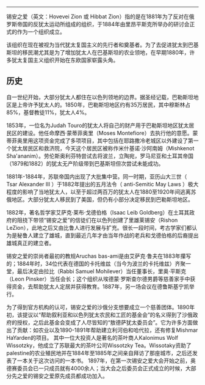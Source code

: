 -----

锡安之爱（英文：Hovevei Zion 或 Hibbat Zion）指的是在1881年为了反对在俄罗斯帝国的反犹太运动所组成的组织，于1884年由里昂平斯克所举办的研讨会正式的作为一个组织成立。

该组织在现在被视为当代犹太复国主义的先行者和奠基者。为了去促进犹太到巴基斯坦的移民潮尤其是为了增加犹太人在巴基斯坦的农业领地，在早期1880年，许多犹太复国主义组织开始在东欧国家崭露头角。

## 历史

自一世纪开始，大部分犹太人都住在以色列领地的边界。据圣经记载，巴勒斯坦地区是上帝许予犹太人的。1850年，巴勒斯坦地区约有35万居民，其中穆斯林占85%，基督教徒11%，犹太人4%。

1853年，一位名为Judah Touro的犹太人将自己的财产用于巴勒斯坦地区犹太居民区的建设。他任命摩西·蒙蒂菲奥里（Moses Montefiore）去执行他的意愿。蒙蒂菲奥里用这项资金完成了多项项目，其中包括在耶路撒冷老城区以外建设了第一个犹太居民区和救济院，今天这个居民区被称作米什基诺·沙阿南姆（Mishkenot Sha'ananim）。劳伦斯奥利芬特尝试去将波兰，立陶宛，罗马尼亚和土耳其帝国（1879和1882）的犹太无产阶级带到巴基斯坦但次尝试未能成功。

1881年-1884年，苏联帝国内出现了大批集中营。同一时期，亚历山大三世（ Tsar Alexander III ）于1882年提出的五月法令（ anti-Semitic May Laws ）极大程度的影响了当地犹太人，以至于超过两百万的犹太人在1880至1920年间逃离苏俄地区。大部分犹太人移民到了美国，但仍有小部分决定移民到巴勒斯坦地区。

1882年，著名哲学家艾萨克·莱布·戈德伯格（Isaac Leib Goldberg）在土耳其政府的阻挠下带领“锡安之爱”的信徒们在以色列创建了里雄莱锡安（Rishon LeZion），此地之后又由比鲁人进行发展与扩充。很长一段时间，考古学家们都认为是秘鲁人建立了雄城，直到最近几年才由当年作战的老兵和戈德伯格的后裔提出雄城真正的建立者。

锡安之爱的崇尚者最初的教规Aruchas bas-ami是由艾萨克·鲁夫在1883年攥写的；1884年时，34位代表在德国的卡托维兹（当今为波兰的卡托维兹）齐聚一堂，最后决定由拉比（Rabbi Samuel Mohilever）当任董事长，里奥·平斯克（Leon Pinsker）当任会长；这个组织从埃德蒙·罗斯查尔德男爵等慈善家手中获得资金，去帮助犹太人定居并获得教育。1887年，另一场会议在德鲁斯基宁凯举行。

为了得到官方机构的认可，锡安之爱的沙俄分支想要成立一个慈善团体。1890年初，该提议以“帮助叙利亚和以色列犹太农民和工匠的基金会”的名义得到了沙俄政府的授权，之后此基金会变成了人尽皆知的“敖德萨犹太委员会”。它为许多方面做出了贡献：如农业以及1890-1891年帮助建立利河伯和哈代拉，还有修复Mishmar HaYarden的项目。 其中一位大投资人是著名的茶叶商人Kalonimus Wolf Wissotzky，他成立了苏联最大的茶叶公司Wissotzky Tea。Wissotaky资助了palestine的农业殖民地并在1884年至1885年之间亲自拜访了那座城市，之后还发表了一本关于这次访问的一本书。 1897年，在第一次锡安之爱大会开始之前，奥德赛委员会已一只成员就有4000余人；当大会之后委员会正式成立的时候，大部分先之爱的锡安之爱原先成员都成功加入。